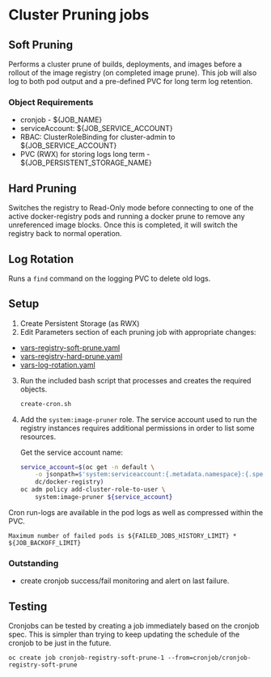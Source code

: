 # Cluster Pruning jobs

## Soft Pruning

Performs a cluster prune of builds, deployments, and images before a rollout of the image registry (on completed image prune).  This job will also log to both pod output and a pre-defined PVC for long term log retention.

### Object Requirements

* cronjob - ${JOB_NAME}
* serviceAccount: ${JOB_SERVICE_ACCOUNT}
* RBAC: ClusterRoleBinding for cluster-admin to ${JOB_SERVICE_ACCOUNT}
* PVC (RWX) for storing logs long term - ${JOB_PERSISTENT_STORAGE_NAME}

## Hard Pruning

Switches the registry to Read-Only mode before connecting to one of the active docker-registry pods and running a
docker prune to remove any unreferenced image blocks.  Once this is completed, it will switch the registry back to normal operation.

## Log Rotation

Runs a `find` command on the logging PVC to delete old logs.

## Setup

1. Create Persistent Storage (as RWX)
2. Edit Parameters section of each pruning job with appropriate changes:

* [vars-registry-soft-prune.yaml](vars-registry-soft-prune.yaml)
* [vars-registry-hard-prune.yaml](vars-registry-hard-prune.yaml)
* [vars-log-rotation.yaml](vars-log-rotation.yaml)

3. Run the included bash script that processes and creates the required objects.

    ```bash
    create-cron.sh
    ```

4. Add the `system:image-pruner` role. The service account used to run the registry instances requires additional permissions in order to list some resources.

    Get the service account name:

    ```bash
    service_account=$(oc get -n default \
        -o jsonpath=$'system:serviceaccount:{.metadata.namespace}:{.spec.template.spec.serviceAccountName}\n' \
        dc/docker-registry)
    oc adm policy add-cluster-role-to-user \
        system:image-pruner ${service_account}
    ```

Cron run-logs are available in the pod logs as well as compressed within the PVC.

`Maximum number of failed pods is ${FAILED_JOBS_HISTORY_LIMIT} * ${JOB_BACKOFF_LIMIT}`

### Outstanding

* create cronjob success/fail monitoring and alert on last failure.

## Testing

Cronjobs can be tested by creating a job immediately based on the cronjob spec. This is simpler than trying to keep updating the schedule of the cronjob to be just in the future.

```
oc create job cronjob-registry-soft-prune-1 --from=cronjob/cronjob-registry-soft-prune
```
